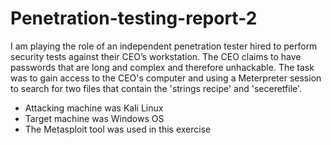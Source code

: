 # Penetration-testing-report-2
I am playing the role of an independent penetration tester hired to perform security tests against their CEO’s workstation. 
The CEO claims to have passwords that are long and complex and therefore unhackable. The task was to gain access to the CEO's computer and using a Meterpreter session to search for two files that contain the 'strings recipe' and 'seceretfile'.
  * Attacking machine was Kali Linux 
  * Target machine was Windows OS
  * The Metasploit tool was used in this exercise
